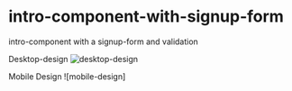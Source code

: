 # intro-component-with-signup-form
intro-component with a signup-form and validation 

Desktop-design
![desktop-design](https://user-images.githubusercontent.com/69848176/107443998-1a647b00-6b3a-11eb-9be2-7afd6a450d0e.jpg)

Mobile Design
![mobile-design]
